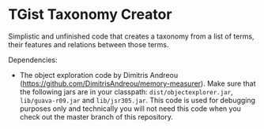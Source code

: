 # TGist Taxonomy Creator

Simplistic and unfinished code that creates a taxonomy from a list of terms, their features and relations between those terms.

Dependencies:

- The object exploration code by Dimitris Andreou (https://github.com/DimitrisAndreou/memory-measurer). Make sure that the following jars are in your classpath: `dist/objectexplorer.jar`, `lib/guava-r09.jar` and `lib/jsr305.jar`. This code is used for debugging purposes only and technically you will not need this code when you check out the master branch of this repository.
